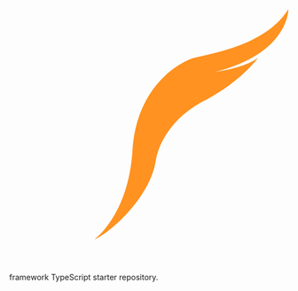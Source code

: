<!-- <p align="center">
  <a href="http://nestjs.com/" target="blank"><img src="https://nestjs.com/img/logo-small.svg" width="200" alt="Nest Logo" /></a>
</p> -->

<svg xmlns="http://www.w3.org/2000/svg" xmlns:xlink="http://www.w3.org/1999/xlink" width="512" height="512" viewBox="0 0 384 383.999986">
  <defs>
    <clipPath id="5d4750bd47">
      <path d="M 116 32.984375 L 384 32.984375 L 384 349.484375 L 116 349.484375 Z M 116 32.984375 " clip-rule="nonzero"/>
    </clipPath>
  </defs>
  <g clip-path="url(#5d4750bd47)">
    <path fill="#ff9220" d="M 383.523438 32.984375 C 350.574219 86.53125 266.371094 95.222656 250.125 101.21875 C 233.878906 107.21875 174.878906 138.117188 169.296875 227.277344 C 163.714844 316.4375 116.71875 349.691406 116.71875 349.691406 C 140.046875 339.6875 193.460938 291.078125 201.164062 241.933594 C 204.78125 218.898438 217.445312 200.300781 229.882812 187.042969 C 241.0625 175.398438 253.867188 165.949219 268.289062 158.699219 C 319.484375 132.226562 342.132812 99.511719 342.132812 99.511719 C 324.976562 113.808594 282.089844 119.527344 282.089844 119.527344 C 385.027344 93.804688 383.523438 32.984375 383.523438 32.984375 Z M 383.523438 32.984375 " fill-opacity="1" fill-rule="nonzero"/>
  </g>
</svg>

 framework TypeScript starter repository.

